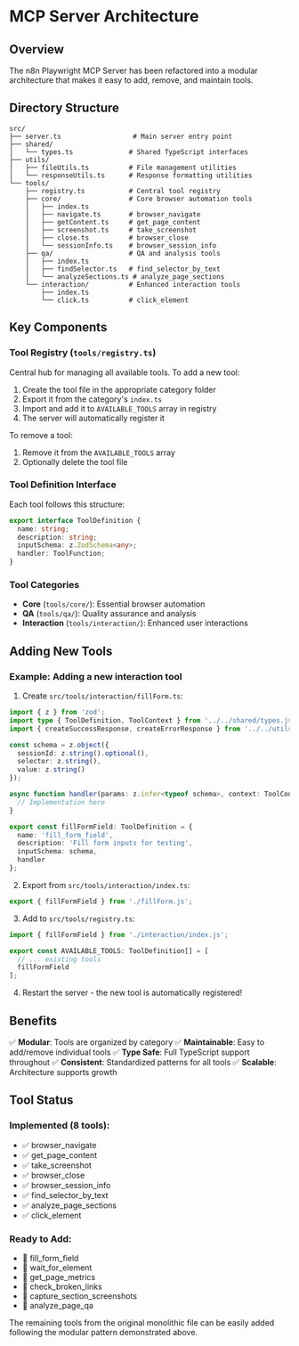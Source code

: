 # MCP Server Architecture

## Overview

The n8n Playwright MCP Server has been refactored into a modular architecture that makes it easy to add, remove, and maintain tools.

## Directory Structure

```
src/
├── server.ts                  # Main server entry point
├── shared/
│   └── types.ts              # Shared TypeScript interfaces
├── utils/
│   ├── fileUtils.ts          # File management utilities
│   └── responseUtils.ts      # Response formatting utilities
└── tools/
    ├── registry.ts           # Central tool registry
    ├── core/                 # Core browser automation tools
    │   ├── index.ts
    │   ├── navigate.ts       # browser_navigate
    │   ├── getContent.ts     # get_page_content
    │   ├── screenshot.ts     # take_screenshot
    │   ├── close.ts          # browser_close
    │   └── sessionInfo.ts    # browser_session_info
    ├── qa/                   # QA and analysis tools
    │   ├── index.ts
    │   ├── findSelector.ts   # find_selector_by_text
    │   └── analyzeSections.ts # analyze_page_sections
    └── interaction/          # Enhanced interaction tools
        ├── index.ts
        └── click.ts          # click_element
```

## Key Components

### Tool Registry (`tools/registry.ts`)

Central hub for managing all available tools. To add a new tool:

1. Create the tool file in the appropriate category folder
2. Export it from the category's `index.ts`
3. Import and add it to `AVAILABLE_TOOLS` array in registry
4. The server will automatically register it

To remove a tool:
1. Remove it from the `AVAILABLE_TOOLS` array
2. Optionally delete the tool file

### Tool Definition Interface

Each tool follows this structure:

```typescript
export interface ToolDefinition {
  name: string;
  description: string;
  inputSchema: z.ZodSchema<any>;
  handler: ToolFunction;
}
```

### Tool Categories

- **Core** (`tools/core/`): Essential browser automation
- **QA** (`tools/qa/`): Quality assurance and analysis
- **Interaction** (`tools/interaction/`): Enhanced user interactions

## Adding New Tools

### Example: Adding a new interaction tool

1. Create `src/tools/interaction/fillForm.ts`:

```typescript
import { z } from 'zod';
import type { ToolDefinition, ToolContext } from '../../shared/types.js';
import { createSuccessResponse, createErrorResponse } from '../../utils/responseUtils.js';

const schema = z.object({
  sessionId: z.string().optional(),
  selector: z.string(),
  value: z.string()
});

async function handler(params: z.infer<typeof schema>, context: ToolContext) {
  // Implementation here
}

export const fillFormField: ToolDefinition = {
  name: 'fill_form_field',
  description: 'Fill form inputs for testing',
  inputSchema: schema,
  handler
};
```

2. Export from `src/tools/interaction/index.ts`:

```typescript
export { fillFormField } from './fillForm.js';
```

3. Add to `src/tools/registry.ts`:

```typescript
import { fillFormField } from './interaction/index.js';

export const AVAILABLE_TOOLS: ToolDefinition[] = [
  // ... existing tools
  fillFormField
];
```

4. Restart the server - the new tool is automatically registered!

## Benefits

✅ **Modular**: Tools are organized by category
✅ **Maintainable**: Easy to add/remove individual tools
✅ **Type Safe**: Full TypeScript support throughout
✅ **Consistent**: Standardized patterns for all tools
✅ **Scalable**: Architecture supports growth

## Tool Status

### Implemented (8 tools):
- ✅ browser_navigate
- ✅ get_page_content
- ✅ take_screenshot
- ✅ browser_close
- ✅ browser_session_info
- ✅ find_selector_by_text
- ✅ analyze_page_sections
- ✅ click_element

### Ready to Add:
- 🔄 fill_form_field
- 🔄 wait_for_element
- 🔄 get_page_metrics
- 🔄 check_broken_links
- 🔄 capture_section_screenshots
- 🔄 analyze_page_qa

The remaining tools from the original monolithic file can be easily added following the modular pattern demonstrated above.